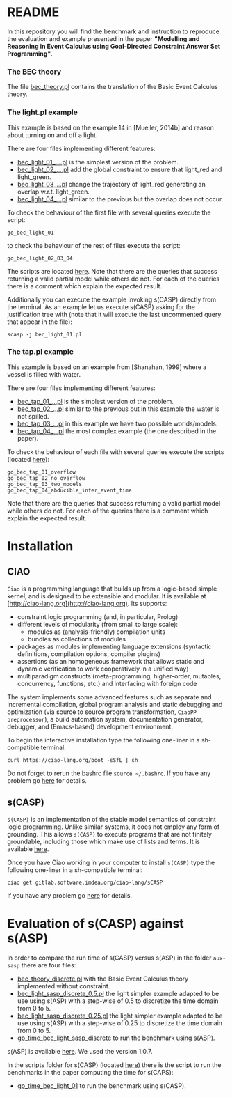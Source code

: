 # README

In this repository you will find the benchmark and instruction to
reproduce the evaluation and example presented in the paper
__"Modelling and Reasoning in Event Calculus using Goal-Directed Constraint Answer Set Programming"__.

### The BEC theory

The file [bec_theory.pl](event-calculus/bec_theory.pl) contains the translation of the Basic Event Calculus theory.

### The light.pl example

This example is based on the example 14 in [Mueller, 2014b] and reason about turning on and off a light.

There are four files implementing different features:

* [bec\_light\_01\_....pl](event-calculus/example-light/bec_light_01.pl) is the simplest version of the problem.
* [bec\_light\_02\_....pl](event-calculus/example-light/bec_light_02.pl) add the global constraint to ensure that light\_red and light\_green.
* [bec\_light\_03\_...pl](event-calculus/example-light/bec_light_03_inconsistent.pl) change the trajectory of light\_red generating an overlap w.r.t. light\_green.
* [bec\_light\_04\_...pl](event-calculus/example-light/bec_light_04_theinconsistencedonothappens.pl) similar to the previous but the overlap does not occur.

To check the behaviour of the first file with several queries execute the script:

```
go_bec_light_01
```

to check the behaviour of the rest of files execute the script:

```
go_bec_light_02_03_04
```

The scripts are located [here](event-calculus/scripts/). Note that there are the queries that success returning a valid partial model while others do not. For each of the queries there is a comment which explain the expected result.

Additionally you can execute the example invoking s(CASP) directly from the terminal. As an example let us execute s(CASP) asking for the justification tree with (note that it will execute the last uncommented query that appear in the file):

```
scasp -j bec_light_01.pl
```

### The tap.pl example

This example is based on an example from [Shanahan, 1999] where a vessel is filled with water.

There are four files implementing different features:

* [bec\_tap\_01\_...pl](event-calculus/example-tap/bec_tap_01_overflow.pl) is the simplest version of the problem.
* [bec\_tap\_02\_...pl](event-calculus/example-tap/bec_tap_02_no_overflow.pl) similar to the previous but in this example the water is not spilled.
* [bec\_tap\_03\_...pl](event-calculus/example-tap/bec_tap_03_two_models.pl) in this example we have two possible worlds/models.
* [bec\_tap\_04\_...pl](event-calculus/example-tap/bec_tap_04_abducible_infer_event_time.pl) the most complex example (the one described in the paper).

To check the behaviour of each file with several queries execute the scripts (located [here](event-calculus/scripts/)):

```
go_bec_tap_01_overflow
go_bec_tap_02_no_overflow
go_bec_tap_03_two_models
go_bec_tap_04_abducible_infer_event_time

```

Note that there are the queries that success returning a valid partial model while others do not. For each of the queries there is a comment which explain the expected result.


# Installation

## CIAO

`Ciao` is a programming language that builds up from a logic-based simple kernel, and is designed to be extensible and modular. It is available at [http://ciao-lang.org](http://ciao-lang.org). Its supports:

* constraint logic programming (and, in particular, Prolog)
* different levels of modularity (from small to large scale):
  * modules as (analysis-friendly) compilation units
  * bundles as collections of modules
* packages as modules implementing language extensions (syntactic definitions, compilation options, compiler plugins)
* assertions (as an homogeneous framework that allows static and dynamic verification to work cooperatively in a unified way)
* multiparadigm constructs (meta-programming, higher-order, mutables, concurrency, functions, etc.) and interfacing with foreign code

The system implements some advanced features such as separate and incremental compilation, global program analysis and static debugging and optimization (via source to source program transformation, `CiaoPP preprocessor`), a build automation system, documentation generator, debugger, and (Emacs-based) development environment.

To begin the interactive installation type the following one-liner in a sh-compatible terminal:

```
curl https://ciao-lang.org/boot -sSfL | sh
```

Do not forget to rerun the bashrc file `source ~/.bashrc`. If you have any problem go [here](http://ciao-lang.org/install.html) for details.

## s(CASP)

`s(CASP)` is an implementation of the stable model semantics of
constraint logic programming. Unlike similar systems, it does not
employ any form of grounding. This allows `s(CASP)` to execute programs
that are not finitely groundable, including those which make use of
lists and terms. It is available  [here](https://gitlab.software.imdea.org/ciao-lang/sCASP).

Once you have Ciao working in your computer to install `s(CASP)` type the following one-liner in a sh-compatible terminal:

```
ciao get gitlab.software.imdea.org/ciao-lang/sCASP
```

If you have any problem go [here](https://gitlab.software.imdea.org/ciao-lang/sCASP/blob/master/README.md) for details.

# Evaluation of s(CASP) against s(ASP)

In order to compare the run time of s(CASP) versus s(ASP) in the folder `aux-sasp` there are four files:

* [bec\_theory\_discrete.pl](aux-sasp/bec_theory_discrete.pl) with the Basic Event Calculus theory implemented without constraint.
* [bec\_light\_sasp\_discrete\_0.5.pl](aux-sasp/bec_light_sasp_discrete_0.5.pl) the light simpler example adapted to be use using s(ASP) with a step-wise of 0.5 to discretize the time domain from 0 to 5.
* [bec\_light\_sasp\_discrete\_0.25.pl](aux-sasp/bec_light_sasp_discrete_0.25.pl) the light simpler example adapted to be use using s(ASP) with a step-wise of 0.25 to discretize the time domain from 0 to 5.
* [go\_time\_bec\_light\_sasp\_discrete](aux-sasp/go_time_bec_light_sasp_discrete) to run the benchmark using s(ASP).

s(ASP) is available [here](https://sourceforge.net/projects/sasp-system/). We used the version 1.0.7.

In the scripts folder  for s(CASP) (located [here](event-calculus/scripts/)) there is the script to run the benchmarks in the paper computing the time for s(CAPS):

* [go\_time\_bec\_light\_01](event-calculus/scripts/go_time_bec_light_01) to run the benchmark using s(CASP).
